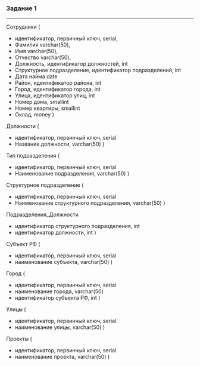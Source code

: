 ### Задание 1
---
Сотрудники (   
* идентификатор, первичный ключ, serial,
* Фамилия varchar(50),
* Имя varchar(50),
* Отчество varchar(50),
* Должность, идентификатор должностей, int
* Структурное подразделение, идентификатор подразделений, int
* Дата найма date
* Район, идентификатор района, int
* Город, идентификатор города, int
* Улица, идентификатор улиц, int
* Номер дома, smallint
* Номер квартиры, smallint
* Оклад, money
)   

Должности (
* идентификатор, первинчый ключ, serial
* Название должности, varchar(50)
)   

Тип подразделения (
* идентификатор, первинчый ключ, serial
* Наименование подразделения, varchar(50)
)   

Структурное подразделение (
* идентификатор, первинчый ключ, serial
* Наименование структурного подразделения, varchar(50)
)   

Подразделения_Должности
* идентификатор структурного подразделения, int
* идентификатор должности, int
)   

Субъект РФ (
* идентификатор, первинчый ключ, serial
* наименование субъекта, varchar(50)
)   

Город (
* идентификатор, первинчый ключ, serial
* наименование города, varchar(50)
* идентификатор субъекта РФ, int
)   

Улицы (
* идентификатор, первинчый ключ, serial
* наименование улицы, varchar(50)
)     

Проекты (
* идентификатор, первинчый ключ, serial
* наименование проекта, varchar(50)
)   
